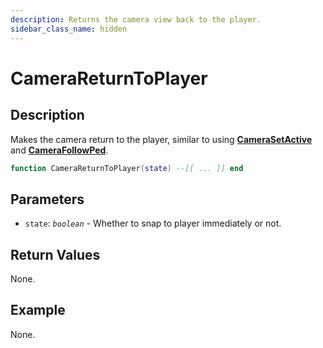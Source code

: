 ```yaml
---
description: Returns the camera view back to the player.
sidebar_class_name: hidden
---
```


# CameraReturnToPlayer

## Description

Makes the camera return to the player, similar to using [**CameraSetActive**](https://bully-scripting.vercel.app/docs/game-reference/global-functions/CameraSetActive) and [**CameraFollowPed**](https://bully-scripting.vercel.app/docs/game-reference/global-functions/CameraFollowPed).

```lua
function CameraReturnToPlayer(state) --[[ ... ]] end
```

## Parameters

- `state`: _`boolean`_ - Whether to snap to player immediately or not.

## Return Values

None.

## Example

None.

